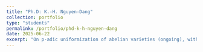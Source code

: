 ```yaml
---
title: "Ph.D: K.-H. Nguyen-Dang"
collection: portfolio
type: "students"
permalink: /portfolio/phd-k-h-nguyen-dang
date: 2025-06-22
excerpt: "On p-adic uniformization of abelian varieties (ongoing), with A. Iovita."
---
```


